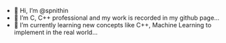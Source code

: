 - 👋 Hi, I’m @spnithin
- 👀 I’m C, C++ professional and my work is recorded in my github page...
- 🌱 I’m currently learning new concepts like C++, Machine Learning to implement in the real world...

<!---
spnithin/spnithin is a ✨ special ✨ repository because its `README.md` (this file) appears on your GitHub profile.
You can click the Preview link to take a look at your changes.
--->
